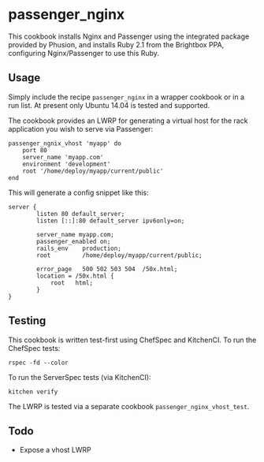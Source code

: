 # passenger_nginx

This cookbook installs Nginx and Passenger using the integrated package provided by Phusion, and installs Ruby 2.1 from the Brightbox PPA, configuring Nginx/Passenger to use this Ruby.

## Usage

Simply include the recipe `passenger_nginx` in a wrapper cookbook or in a run list.  At present only Ubuntu 14.04 is tested and supported.

The cookbook provides an LWRP for generating a virtual host for the rack application you wish to serve via Passenger:

    passenger_ngnix_vhost 'myapp' do
        port 80
        server_name 'myapp.com'
        environment 'development'
        root '/home/deploy/myapp/current/public'
    end

This will generate a config snippet like this:

    server {
            listen 80 default_server;
            listen [::]:80 default_server ipv6only=on;
    
            server_name myapp.com;
            passenger_enabled on;
            rails_env    production;
            root         /home/deploy/myapp/current/public;
    
            error_page   500 502 503 504  /50x.html;
            location = /50x.html {
                root   html;
            }
    }
    
## Testing

This cookbook is written test-first using ChefSpec and KitchenCI.  To run the ChefSpec tests:

    rspec -fd --color

To run the ServerSpec tests (via KitchenCI):

    kitchen verify

The LWRP is tested via a separate cookbook `passenger_nginx_vhost_test`.

## Todo

- Expose a vhost LWRP 


